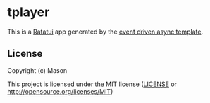 # tplayer

This is a [Ratatui] app generated by the [event driven async template].

[Ratatui]: https://ratatui.rs
[event driven async template]: https://github.com/ratatui/templates/tree/main/event-driven-async

## License

Copyright (c) Mason <Mason>

This project is licensed under the MIT license ([LICENSE] or <http://opensource.org/licenses/MIT>)

[LICENSE]: ./LICENSE
